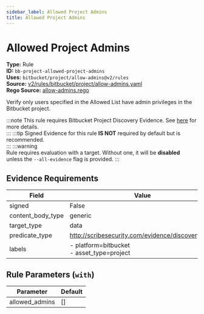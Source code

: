 ```yaml
---
sidebar_label: Allowed Project Admins
title: Allowed Project Admins
---  
```

# Allowed Project Admins  
**Type:** Rule  
**ID:** `bb-project-allowed-project-admins`  
**Uses:** `bitbucket/project/allow-admins@v2/rules`  
**Source:** [v2/rules/bitbucket/project/allow-admins.yaml](https://github.com/scribe-public/sample-policies/blob/main/v2/rules/bitbucket/project/allow-admins.yaml)  
**Rego Source:** [allow-admins.rego](https://github.com/scribe-public/sample-policies/blob/main/v2/rules/bitbucket/project/allow-admins.rego)  

Verify only users specified in the Allowed List have admin privileges in the Bitbucket project.

:::note 
This rule requires Bitbucket Project Discovery Evidence. See [here](https://deploy-preview-299--scribe-security.netlify.app/docs/platforms/discover#bitbucket-discovery) for more details.  
::: 
:::tip 
Signed Evidence for this rule **IS NOT** required by default but is recommended.  
::: 
:::warning  
Rule requires evaluation with a target. Without one, it will be **disabled** unless the `--all-evidence` flag is provided.
::: 

## Evidence Requirements  
| Field | Value |
|-------|-------|
| signed | False |
| content_body_type | generic |
| target_type | data |
| predicate_type | http://scribesecurity.com/evidence/discovery/v0.1 |
| labels | - platform=bitbucket<br/>- asset_type=project |

## Rule Parameters (`with`)  
| Parameter | Default |
|-----------|---------|
| allowed_admins | [] |


